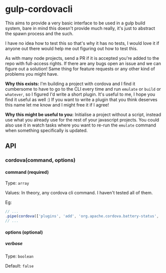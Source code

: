 gulp-cordovacli
===============

This aims to provide a very basic interface to be used in a gulp build system,
bare in mind this doesn't provide much really, it's just to abstract the spawn
process and the such.

I have no idea how to test this so that's why it has no tests, I would love it
if anyone out there would help me out figuring out how to test this.

As with many node projects, send a PR if it is accepted you're added to the
repo with full-access rights. If there are any bugs open an issue and we can
figure out a solution! Same thing for feature requests or any other kind of
problems you might have.

**Why this exists:** I'm building a project with cordova and I find it cumbersome
to have to go to the CLI every time and run `emulate` or `build` or `whatever`,
so I figured I'd write a short plugin. It's useful to me, I hope you find it
useful as well :) If you want to write a plugin that you think deserves this
name let me know and I might free it if I agree!

**Why this might be useful to you:** Initialise a project without a script,
instead use what you already use for the rest of your javascript projects. You
could also use it in watch tasks where you want to re-run the `emulate` command
when something specifically is updated.

API
---

### cordova(command, options)

#### command (required)
Type: `array`

Values: In theory, any cordova cli command. I haven't tested all of them.

Eg:
```javascript
// ...
.pipe(cordova(['plugins', 'add', 'org.apache.cordova.battery-status', 'org.apache.cordova.device-motion']))
// ...
```

#### options (optional)
##### verbose
Type: `boolean`

Default: `false`
